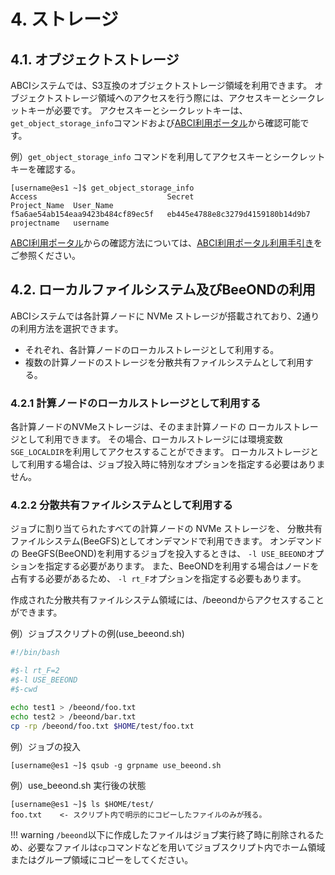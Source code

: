 # 4. ストレージ

## 4.1. オブジェクトストレージ

ABCIシステムでは、S3互換のオブジェクトストレージ領域を利用できます。
オブジェクトストレージ領域へのアクセスを行う際には、アクセスキーとシークレットキーが必要です。
アクセスキーとシークレットキーは、`get_object_storage_info`コマンドおよび[ABCI利用ポータル](https://portal.abci.ai/user/)から確認可能です。

例）`get_object_storage_info` コマンドを利用してアクセスキーとシークレットキーを確認する。

```
[username@es1 ~]$ get_object_storage_info
Access                             Secret                             Project_Name  User_Name
f5a6ae54ab154eaa9423b484cf89ec5f   eb445e4788e8c3279d4159180b14d9b7   projectname   username
```

[ABCI利用ポータル](https://portal.abci.ai/user/)からの確認方法については、[ABCI利用ポータル利用手引き](https://portal.abci.ai/docs/portal/ja/)をご参照ください。

## 4.2. ローカルファイルシステム及びBeeONDの利用

ABCIシステムでは各計算ノードに NVMe ストレージが搭載されており、2通りの利用方法を選択できます。

- それぞれ、各計算ノードのローカルストレージとして利用する。
- 複数の計算ノードのストレージを分散共有ファイルシステムとして利用する。

### 4.2.1 計算ノードのローカルストレージとして利用する

各計算ノードのNVMeストレージは、そのまま計算ノードの
ローカルストレージとして利用できます。
その場合、ローカルストレージには環境変数`SGE_LOCALDIR`を利用してアクセスすることができます。
ローカルストレージとして利用する場合は、ジョブ投入時に特別なオプションを指定する必要はありません。

### 4.2.2 分散共有ファイルシステムとして利用する

ジョブに割り当てられたすべての計算ノードの NVMe ストレージを、
分散共有ファイルシステム(BeeGFS)としてオンデマンドで利用できます。
オンデマンドの BeeGFS(BeeOND)を利用するジョブを投入するときは、
`-l USE_BEEOND`オプションを指定する必要があります。
また、BeeONDを利用する場合はノードを占有する必要があるため、
`-l rt_F`オプションを指定する必要もあります。

作成された分散共有ファイルシステム領域には、/beeondからアクセスすることができます。

例）ジョブスクリプトの例(use_beeond.sh)

```bash
#!/bin/bash

#$-l rt_F=2
#$-l USE_BEEOND
#$-cwd

echo test1 > /beeond/foo.txt
echo test2 > /beeond/bar.txt
cp -rp /beeond/foo.txt $HOME/test/foo.txt
```

例）ジョブの投入

```
[username@es1 ~]$ qsub -g grpname use_beeond.sh
```

例）use_beeond.sh 実行後の状態

```
[username@es1 ~]$ ls $HOME/test/
foo.txt    <- スクリプト内で明示的にコピーしたファイルのみが残る。
```

!!! warning
    `/beeond`以下に作成したファイルはジョブ実行終了時に削除されるため、必要なファイルは`cp`コマンドなどを用いてジョブスクリプト内でホーム領域またはグループ領域にコピーをしてください。
